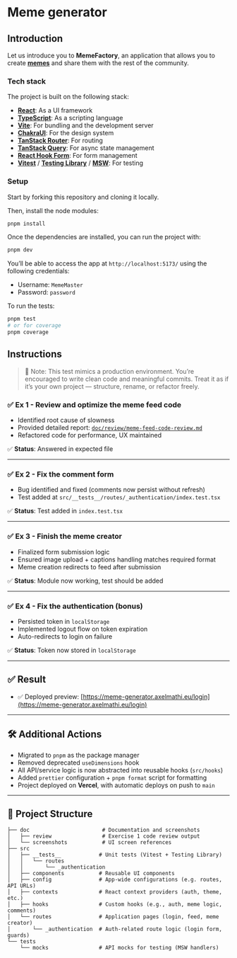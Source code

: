 # Meme generator

## Introduction

Let us introduce you to **MemeFactory**, an application that allows you to create **[memes](https://en.wikipedia.org/wiki/Internet_meme)** and share them with the rest of the community.

### Tech stack

The project is built on the following stack:

- **[React](https://react.dev/)**: As a UI framework
- **[TypeScript](https://www.typescriptlang.org/)**: As a scripting language
- **[Vite](https://vitejs.dev/)**: For bundling and the development server
- **[ChakraUI](https://v2.chakra-ui.com/)**: For the design system
- **[TanStack Router](https://tanstack.com/router/latest)**: For routing
- **[TanStack Query](https://tanstack.com/query/latest)**: For async state management
- **[React Hook Form](https://react-hook-form.com/)**: For form management
- **[Vitest](https://vitest.dev/)** / **[Testing Library](https://testing-library.com/)** / **[MSW](https://mswjs.io/)**: For testing

### Setup

Start by forking this repository and cloning it locally.

Then, install the node modules:

```bash
pnpm install
```

Once the dependencies are installed, you can run the project with:

```bash
pnpm dev
```

You’ll be able to access the app at `http://localhost:5173/` using the following credentials:

- Username: `MemeMaster`
- Password: `password`

To run the tests:

```bash
pnpm test
# or for coverage
pnpm coverage
```

## Instructions

> 📌 Note: This test mimics a production environment. You’re encouraged to write clean code and meaningful commits. Treat it as if it’s your own project — structure, rename, or refactor freely.

### ✅ Ex 1 - Review and optimize the meme feed code

- Identified root cause of slowness
- Provided detailed report: [`doc/review/meme-feed-code-review.md`](./doc/review/meme-feed-code-review.md)
- Refactored code for performance, UX maintained

✅ **Status**: Answered in expected file

---

### ✅ Ex 2 - Fix the comment form

- Bug identified and fixed (comments now persist without refresh)
- Test added at `src/__tests__/routes/_authentication/index.test.tsx`

✅ **Status**: Test added in `index.test.tsx`

---

### ✅ Ex 3 - Finish the meme creator

- Finalized form submission logic
- Ensured image upload + captions handling matches required format
- Meme creation redirects to feed after submission

✅ **Status**: Module now working, test should be added

---

### ✅ Ex 4 - Fix the authentication (bonus)

- Persisted token in `localStorage`
- Implemented logout flow on token expiration
- Auto-redirects to login on failure

✅ **Status**: Token now stored in `localStorage`

---

## ✅ Result

- ✅ Deployed preview: [https://meme-generator.axelmathi.eu/login](https://meme-generator.axelmathi.eu/login)

---

## 🛠️ Additional Actions

- Migrated to `pnpm` as the package manager
- Removed deprecated `useDimensions` hook
- All API/service logic is now abstracted into reusable hooks (`src/hooks`)
- Added `prettier` configuration + `pnpm format` script for formatting
- Project deployed on **Vercel**, with automatic deploys on push to `main`

---

## 📁 Project Structure

```
├── doc                       # Documentation and screenshots
│   ├── review                # Exercise 1 code review output
│   └── screenshots           # UI screen references
├── src
│   ├── __tests__            # Unit tests (Vitest + Testing Library)
│   │   └── routes
│   │       └── _authentication
│   ├── components           # Reusable UI components
│   ├── config               # App-wide configurations (e.g. routes, API URLs)
│   ├── contexts             # React context providers (auth, theme, etc.)
│   ├── hooks                # Custom hooks (e.g., auth, meme logic, comments)
│   └── routes               # Application pages (login, feed, meme creator)
│       └── _authentication  # Auth-related route logic (login form, guards)
└── tests
    └── mocks                # API mocks for testing (MSW handlers)
```

